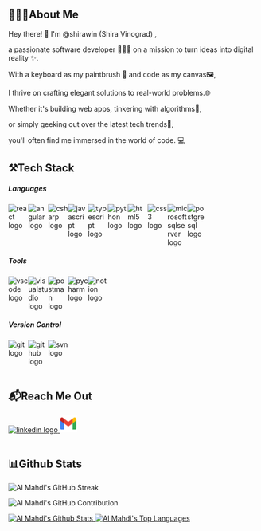 ## 👩🏻‍💻About Me
<div>
  <p>Hey there! 👋 I'm @shirawin (Shira Vinograd) ,</p>
  <p>a passionate software developer 👩🏻‍💻 on a mission to turn ideas into digital reality ✨. </p>
  <p>With a keyboard as my paintbrush 🎨 and code as my canvas🖼,</p>
  <p> I thrive on crafting elegant solutions to real-world problems.🌐</p>
  <p>Whether it's building web apps, tinkering with algorithms🧐, </p>
  <p>or simply geeking out over the latest tech trends💫,</p>
  <p>you'll often find me immersed in the world of code. 💻</p>
</div>

## ⚒Tech Stack

##### Languages

<div style="display: flex">
  <img src="https://cdn.jsdelivr.net/gh/devicons/devicon/icons/react/react-original.svg" width="40px" alt="react logo"   />
  <img src="https://cdn.jsdelivr.net/gh/devicons/devicon/icons/angular/angular-original.svg" width="40px" alt="angular logo"   />
  <img src="https://cdn.jsdelivr.net/gh/devicons/devicon/icons/csharp/csharp-original.svg" width="40px" alt="csharp logo" />
  <img src="https://cdn.jsdelivr.net/gh/devicons/devicon/icons/javascript/javascript-original.svg" width="40px" alt="javascript logo"  />
  <img src="https://cdn.jsdelivr.net/gh/devicons/devicon/icons/typescript/typescript-original.svg" width="40px" alt="typescript logo"   />
  <img src="https://cdn.jsdelivr.net/gh/devicons/devicon/icons/python/python-original.svg" width="40px" alt="python logo"   />
  <img src="https://cdn.jsdelivr.net/gh/devicons/devicon/icons/html5/html5-original-wordmark.svg"  width="40px" alt="html5 logo"  />
  <img src="https://cdn.jsdelivr.net/gh/devicons/devicon/icons/css3/css3-original-wordmark.svg" width="40px" alt="css3 logo"   />
  <img src="https://cdn.jsdelivr.net/gh/devicons/devicon/icons/microsoftsqlserver/microsoftsqlserver-plain.svg" width="40px"  alt="microsoftsqlserver logo"  />
  <img src="https://cdn.jsdelivr.net/gh/devicons/devicon/icons/postgresql/postgresql-original-wordmark.svg" width="40px" alt="postgresql logo"  />
</div>

##### Tools

<div style="display: flex">
  <img src="https://cdn.jsdelivr.net/gh/devicons/devicon/icons/vscode/vscode-original.svg" width="40px" alt="vscode logo" />
  <img src="https://cdn.jsdelivr.net/gh/devicons/devicon/icons/visualstudio/visualstudio-original.svg" width="40px" alt="visualstudio logo" />
  <img src="https://cdn.jsdelivr.net/gh/devicons/devicon/icons/postman/postman-original.svg" width="40px" alt="postman logo" />
  <img src="https://cdn.jsdelivr.net/gh/devicons/devicon/icons/pycharm/pycharm-original.svg" width="40px" alt="pycharm logo"  />
  <img src="https://cdn.jsdelivr.net/gh/devicons/devicon/icons/notion/notion-original.svg" width="40px" alt="notion logo"  />
</div>

##### Version Control
<div style="display: flex">
  <img src="https://cdn.jsdelivr.net/gh/devicons/devicon/icons/git/git-original.svg" width="40px" alt="git logo"  />
  <img src="https://cdn.jsdelivr.net/gh/devicons/devicon/icons/github/github-original.svg" width="40px" alt="github logo" />
  <img src="https://upload.wikimedia.org/wikipedia/commons/thumb/2/22/Apache_Subversion_logo.svg/1200px-Apache_Subversion_logo.svg.png" width="40px" alt="svn logo"/>
</div>
</br>

## 📬Reach Me Out
<div align="left">
  <a href="https://www.linkedin.com/in/shiravinograd/" target="_blank">
    <img src="https://cdn.jsdelivr.net/gh/devicons/devicon/icons/linkedin/linkedin-original.svg" height="35" alt="linkedin logo"  />
  </a>
    <a href="shv1891@gmail.com" target="_blank">
      <img src="https://raw.githubusercontent.com/github/explore/8f19e4dbbf13418dc1b1d58bb265953553c15a46/topics/gmail/gmail.png" height="35" alt="gmail logo"  />
  </a>
</div>

</div>

</br>
<h2>📊Github Stats </h2>

<p>
    <img src="https://github-readme-streak-stats.herokuapp.com/?user=shirawin&theme=radical&border=7F3FBF&background=0D1117" alt="Al Mahdi's GitHub Streak" />
</p>

<p>
    <img src="https://github-profile-summary-cards.vercel.app/api/cards/profile-details?username=shirawin&theme=radical" alt="Al Mahdi's GitHub Contribution" />
</p>

<p>
    <a href="https://github.com/shirawin">
        <img alt="Al Mahdi's Github Stats" src="https://denvercoder1-github-readme-stats.vercel.app/api?username=shirawin&show_icons=true&count_private=true&theme=react&border_color=7F3FBF&bg_color=0D1117&title_color=F85D7F&icon_color=F8D866" height="190px" />
    </a>
    <a href="https://github.com/shirawin">
        <img alt="Al Mahdi's Top Languages" src="https://denvercoder1-github-readme-stats.vercel.app/api/top-langs/?username=shirawin&langs_count=20&layout=compact&theme=react&border_color=7F3FBF&bg_color=0D1117&title_color=F85D7F&icon_color=F8D866" height="190px" />
    </a>
</p>

###

